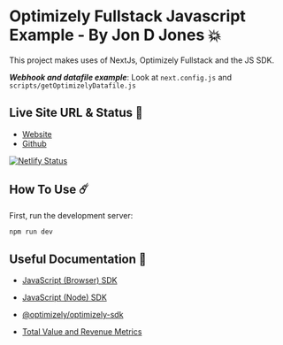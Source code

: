 # Optimizely Fullstack Javascript Example - By Jon D Jones 💥

This project makes uses of NextJs, Optimizely Fullstack and the JS SDK.

***Webhook and datafile example***:  Look at `next.config.js` and `scripts/getOptimizelyDatafile.js`

## Live Site URL & Status 👺

- [Website](https://optimizely-fullstack-javascript.netlify.app/)
- [Github](https://github.com/jondjones-poc/optimizely-fullstack-javascript)

[![Netlify Status](https://api.netlify.com/api/v1/badges/a65a335f-f152-4d5e-8c84-5bf094f10519/deploy-status)](https://app.netlify.com/sites/optimizely-fullstack-javascript/deploys)

## How To Use ☄️

First, run the development server:

```bash
npm run dev
```

## Useful Documentation 📄

- [JavaScript (Browser) SDK](https://docs.developers.optimizely.com/full-stack/docs/javascript-sdk)

- [JavaScript (Node) SDK](https://docs.developers.optimizely.com/full-stack/docs/javascript-node-sdk)

- [@optimizely/optimizely-sdk](https://www.npmjs.com/package/@optimizely/optimizely-sdk)

- [Total Value and Revenue Metrics](https://support.optimizely.com/hc/en-us/articles/4410289433229-Total-value-and-other-numeric-metrics)

